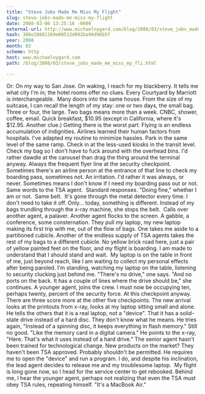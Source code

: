 ```yaml
---
title: "Steve Jobs Made Me Miss My Flight"
slug: steve-jobs-made-me-miss-my-flight
date: 2008-03-06 13:25:16 -0600
external-url: http://www.michaelnygard.com/blog/2008/03/steve_jobs_made_me_miss_my_fli.html
hash: 366e28681269e00512d092ba96d96b5f
year: 2008
month: 03
scheme: http
host: www.michaelnygard.com
path: /blog/2008/03/steve_jobs_made_me_miss_my_fli.html

---
```


Or: On my way to San Jose.
On waking, I reach for my blackberry. It tells me what city I'm in; the hotel rooms offer no clues. Every Courtyard by Marriott is interchangeable.  Many doors into the same house. From the size of my suitcase, I can recall the length of my stay: one or two days, the small bag.  Three or four, the large. Two bags means more than a week.
CNBC, shower, coffee, email. Quick breakfast, $10.95 (except in California, where it's $12.95. Another clue.)
Getting there is the worst part. Flying is an endless accumulation of indignities. Airlines learned their human factors from hospitals. I've adapted my routine to minimize hassles. 
Park in the same level of the same ramp. Check in at the less-used kiosks in the transit level. Check my bag so I don't have to fuck around with the overhead bins. I'd rather dawdle at the carousel than drag the thing around the terminal anyway.
Always the frequent flyer line at the security checkpoint. Sometimes there's an airline person at the entrance of that line to check my boarding pass, sometimes not. An irritation. I'd rather it was always, or never. Sometimes means I don't know if I need my boarding pass out or not.
Same words to the TSA agent.  Standard responses. "Doing fine," whether I am or not.  Same belt.  It's gone through the metal detector every time. I don't need to take it off.
Only... today, something is different. Instead of my bags trundling through the x-ray machine, she stops the belt.  Calls over another agent, a palaver. Another agent flocks to the screen. A gabble, a conference, some consternation.
They pull my laptop, my new laptop making its first trip with me, out of the flow of bags. One takes me aside to a partitioned cubicle. Another of the endless supply of TSA agents takes the rest of my bags to a different cubicle. No yellow brick road here, just a pair of yellow painted feet on the floor, and my flight is boarding. I am made to understand that I should stand and wait.  My laptop is on the table in front of me, just beyond reach, like I am waiting to collect my personal effects after being paroled.
I'm standing, watching my laptop on the table, listening to security clucking just behind me. "There's no drive," one says. "And no ports on the back. It has a couple of lines where the drive should be," she continues.
A younger agent, joins the crew. I must now be occupying ten, perhaps twenty, percent of the security force. At this checkpoint anyway. There are three score more at the other five checkpoints. The new arrival looks at the printouts from x-ray, looks at my laptop sitting small and alone. He tells the others that it is a real laptop, not a "device". That it has a solid-state drive instead of a hard disc. They don't know what he means. He tries again, "Instead of a spinning disc, it keeps everything in flash memory." Still no good. "Like the memory card in a digital camera." He points to the x-ray, "Here. That's what it uses instead of a hard drive."
The senior agent hasn't been trained for technological change. New products on the market? They haven't been TSA approved. Probably shouldn't be permitted. He requires me to open the "device" and run a program. I do, and despite his inclination, the lead agent decides to release me and my troublesome laptop.  My flight is long gone now, so I head for the service center to get rebooked.
Behind me, I hear the younger agent, perhaps not realizing that even the TSA must obey TSA rules, repeating himself.
"It's a MacBook Air." 

